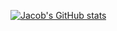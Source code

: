 [![Jacob's GitHub stats](https://github-readme-stats.vercel.app/api?username=tur1st4)](https://github.com/anuraghazra/github-readme-stats)
